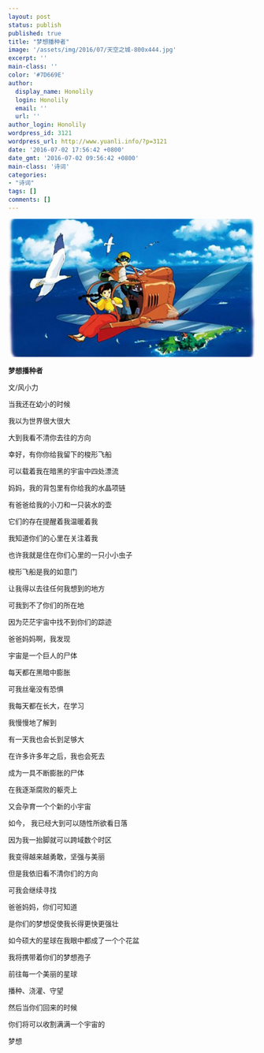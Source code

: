 ```yaml
---
layout: post
status: publish
published: true
title: "梦想播种者"
image: '/assets/img/2016/07/天空之城-800x444.jpg'
excerpt: ''
main-class: ''
color: '#7D669E'
author:
  display_name: Honolily
  login: Honolily
  email: ''
  url: ''
author_login: Honolily
wordpress_id: 3121
wordpress_url: http://www.yuanli.info/?p=3121
date: '2016-07-02 17:56:42 +0800'
date_gmt: '2016-07-02 09:56:42 +0800'
main-class: '诗词'
categories:
- "诗词"
tags: []
comments: []
---
```

[![天空之城](/assets/img/2016/07/天空之城-800x444.jpg "天空之城")](/assets/img/2016/07/天空之城.jpg)

**梦想播种者**

文/风小力

当我还在幼小的时候

我以为世界很大很大

大到我看不清你去往的方向

幸好，有你你给我留下的梭形飞船

可以载着我在暗黑的宇宙中四处漂流

妈妈，我的背包里有你给我的水晶项链

有爸爸给我的小刀和一只装水的壶

它们的存在提醒着我温暖着我

我知道你们的心里在关注着我

也许我就是住在你们心里的一只小小虫子

梭形飞船是我的如意门

让我得以去往任何我想到的地方

可我到不了你们的所在地

因为茫茫宇宙中找不到你们的踪迹

爸爸妈妈啊，我发现

宇宙是一个巨人的尸体

每天都在黑暗中膨胀

可我丝毫没有恐惧

我每天都在长大，在学习

我慢慢地了解到

有一天我也会长到足够大

在许多许多年之后，我也会死去

成为一具不断膨胀的尸体

在我逐渐腐败的躯壳上

又会孕育一个个新的小宇宙

如今， 我已经大到可以随性所欲看日落

因为我一抬脚就可以跨域数个时区

我变得越来越勇敢，坚强与美丽

但是我依旧看不清你们的方向

可我会继续寻找

爸爸妈妈，你们可知道

是你们的梦想促使我长得更快更强壮

如今硕大的星球在我眼中都成了一个个花盆

我将携带着你们的梦想孢子

前往每一个美丽的星球

播种、浇灌、守望

然后当你们回来的时候

你们将可以收割满满一个宇宙的

梦想
